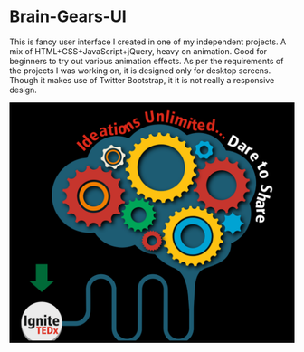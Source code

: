 # Brain-Gears-UI
This is fancy user interface I created in one of my independent projects. A mix of HTML+CSS+JavaScript+jQuery, heavy on animation. Good for beginners to try out various animation effects.
As per the requirements of the projects I was working on, it is designed only for desktop screens. Though it makes use of Twitter Bootstrap, it it is not really a responsive design.

<img src="src/images/screenshot.PNG"></img>
